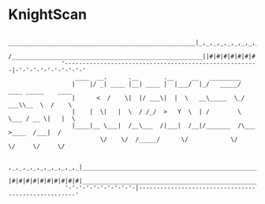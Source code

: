 # KnightScan
                      _____________________________________________________|_,_,_,_,_,_,_,_,_,_,    
                    /______________________________________________________||#|#|#|#|#|#|#|#|#|#
                   '-------------------------------------------------------|-'-'-'-'-'-'-'-'-'-'
                       ____  __.      .__       .__     __   _________                     
                      |    |/ _| ____ |__| ____ |  |___/  |_/   _____/ ____ _____    ____  
                      |      <  /    \|  |/ ___\|  |  \   __\_____  \_/ ___\\__  \  /    \ 
                      |    |  \|   |  \  / /_/  >   Y  \  | /        \  \___ / __ \|   |  \
                      |____|__ \___|  /__\___  /|___|  /__|/_______  /\___  >____  /___|  /
                              \/    \/  /_____/      \/            \/     \/     \/     \/ 
                                   
                    ,_,_,_,_,_,_,_,_,_,_|______________________________________________________
                    |#|#|#|#|#|#|#|#|#|#|_____________________________________________________/
                    '-'-'-'-'-'-'-'-'-'-|----------------------------------------------------'
      
